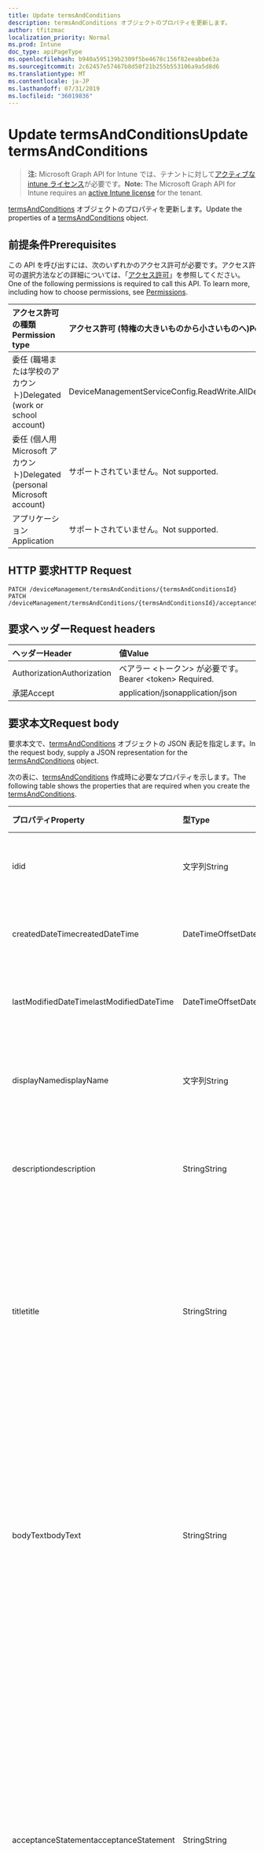 ```yaml
---
title: Update termsAndConditions
description: termsAndConditions オブジェクトのプロパティを更新します。
author: tfitzmac
localization_priority: Normal
ms.prod: Intune
doc_type: apiPageType
ms.openlocfilehash: b940a595139b2309f5be4678c156f82eeabbe63a
ms.sourcegitcommit: 2c62457e57467b8d50f21b255b553106a9a5d8d6
ms.translationtype: MT
ms.contentlocale: ja-JP
ms.lasthandoff: 07/31/2019
ms.locfileid: "36019836"
---
```

# <a name="update-termsandconditions"></a><span data-ttu-id="e3e06-103">Update termsAndConditions</span><span class="sxs-lookup"><span data-stu-id="e3e06-103">Update termsAndConditions</span></span>

> <span data-ttu-id="e3e06-104">**注:** Microsoft Graph API for Intune では、テナントに対して[アクティブな intune ライセンス](https://go.microsoft.com/fwlink/?linkid=839381)が必要です。</span><span class="sxs-lookup"><span data-stu-id="e3e06-104">**Note:** The Microsoft Graph API for Intune requires an [active Intune license](https://go.microsoft.com/fwlink/?linkid=839381) for the tenant.</span></span>

<span data-ttu-id="e3e06-105">[termsAndConditions](../resources/intune-companyterms-termsandconditions.md) オブジェクトのプロパティを更新します。</span><span class="sxs-lookup"><span data-stu-id="e3e06-105">Update the properties of a [termsAndConditions](../resources/intune-companyterms-termsandconditions.md) object.</span></span>

## <a name="prerequisites"></a><span data-ttu-id="e3e06-106">前提条件</span><span class="sxs-lookup"><span data-stu-id="e3e06-106">Prerequisites</span></span>
<span data-ttu-id="e3e06-p101">この API を呼び出すには、次のいずれかのアクセス許可が必要です。アクセス許可の選択方法などの詳細については、「[アクセス許可](/graph/permissions-reference)」を参照してください。</span><span class="sxs-lookup"><span data-stu-id="e3e06-p101">One of the following permissions is required to call this API. To learn more, including how to choose permissions, see [Permissions](/graph/permissions-reference).</span></span>

|<span data-ttu-id="e3e06-109">アクセス許可の種類</span><span class="sxs-lookup"><span data-stu-id="e3e06-109">Permission type</span></span>|<span data-ttu-id="e3e06-110">アクセス許可 (特権の大きいものから小さいものへ)</span><span class="sxs-lookup"><span data-stu-id="e3e06-110">Permissions (from most to least privileged)</span></span>|
|:---|:---|
|<span data-ttu-id="e3e06-111">委任 (職場または学校のアカウント)</span><span class="sxs-lookup"><span data-stu-id="e3e06-111">Delegated (work or school account)</span></span>|<span data-ttu-id="e3e06-112">DeviceManagementServiceConfig.ReadWrite.All</span><span class="sxs-lookup"><span data-stu-id="e3e06-112">DeviceManagementServiceConfig.ReadWrite.All</span></span>|
|<span data-ttu-id="e3e06-113">委任 (個人用 Microsoft アカウント)</span><span class="sxs-lookup"><span data-stu-id="e3e06-113">Delegated (personal Microsoft account)</span></span>|<span data-ttu-id="e3e06-114">サポートされていません。</span><span class="sxs-lookup"><span data-stu-id="e3e06-114">Not supported.</span></span>|
|<span data-ttu-id="e3e06-115">アプリケーション</span><span class="sxs-lookup"><span data-stu-id="e3e06-115">Application</span></span>|<span data-ttu-id="e3e06-116">サポートされていません。</span><span class="sxs-lookup"><span data-stu-id="e3e06-116">Not supported.</span></span>|

## <a name="http-request"></a><span data-ttu-id="e3e06-117">HTTP 要求</span><span class="sxs-lookup"><span data-stu-id="e3e06-117">HTTP Request</span></span>
<!-- {
  "blockType": "ignored"
}
-->
``` http
PATCH /deviceManagement/termsAndConditions/{termsAndConditionsId}
PATCH /deviceManagement/termsAndConditions/{termsAndConditionsId}/acceptanceStatuses/{termsAndConditionsAcceptanceStatusId}/termsAndConditions
```

## <a name="request-headers"></a><span data-ttu-id="e3e06-118">要求ヘッダー</span><span class="sxs-lookup"><span data-stu-id="e3e06-118">Request headers</span></span>
|<span data-ttu-id="e3e06-119">ヘッダー</span><span class="sxs-lookup"><span data-stu-id="e3e06-119">Header</span></span>|<span data-ttu-id="e3e06-120">値</span><span class="sxs-lookup"><span data-stu-id="e3e06-120">Value</span></span>|
|:---|:---|
|<span data-ttu-id="e3e06-121">Authorization</span><span class="sxs-lookup"><span data-stu-id="e3e06-121">Authorization</span></span>|<span data-ttu-id="e3e06-122">ベアラー &lt;トークン&gt; が必要です。</span><span class="sxs-lookup"><span data-stu-id="e3e06-122">Bearer &lt;token&gt; Required.</span></span>|
|<span data-ttu-id="e3e06-123">承諾</span><span class="sxs-lookup"><span data-stu-id="e3e06-123">Accept</span></span>|<span data-ttu-id="e3e06-124">application/json</span><span class="sxs-lookup"><span data-stu-id="e3e06-124">application/json</span></span>|

## <a name="request-body"></a><span data-ttu-id="e3e06-125">要求本文</span><span class="sxs-lookup"><span data-stu-id="e3e06-125">Request body</span></span>
<span data-ttu-id="e3e06-126">要求本文で、[termsAndConditions](../resources/intune-companyterms-termsandconditions.md) オブジェクトの JSON 表記を指定します。</span><span class="sxs-lookup"><span data-stu-id="e3e06-126">In the request body, supply a JSON representation for the [termsAndConditions](../resources/intune-companyterms-termsandconditions.md) object.</span></span>

<span data-ttu-id="e3e06-127">次の表に、[termsAndConditions](../resources/intune-companyterms-termsandconditions.md) 作成時に必要なプロパティを示します。</span><span class="sxs-lookup"><span data-stu-id="e3e06-127">The following table shows the properties that are required when you create the [termsAndConditions](../resources/intune-companyterms-termsandconditions.md).</span></span>

|<span data-ttu-id="e3e06-128">プロパティ</span><span class="sxs-lookup"><span data-stu-id="e3e06-128">Property</span></span>|<span data-ttu-id="e3e06-129">型</span><span class="sxs-lookup"><span data-stu-id="e3e06-129">Type</span></span>|<span data-ttu-id="e3e06-130">説明</span><span class="sxs-lookup"><span data-stu-id="e3e06-130">Description</span></span>|
|:---|:---|:---|
|<span data-ttu-id="e3e06-131">id</span><span class="sxs-lookup"><span data-stu-id="e3e06-131">id</span></span>|<span data-ttu-id="e3e06-132">文字列</span><span class="sxs-lookup"><span data-stu-id="e3e06-132">String</span></span>|<span data-ttu-id="e3e06-133">T&C ポリシーの一意識別子。</span><span class="sxs-lookup"><span data-stu-id="e3e06-133">Unique identifier of the T&C policy.</span></span>|
|<span data-ttu-id="e3e06-134">createdDateTime</span><span class="sxs-lookup"><span data-stu-id="e3e06-134">createdDateTime</span></span>|<span data-ttu-id="e3e06-135">DateTimeOffset</span><span class="sxs-lookup"><span data-stu-id="e3e06-135">DateTimeOffset</span></span>|<span data-ttu-id="e3e06-136">オブジェクトが作成された DateTime。</span><span class="sxs-lookup"><span data-stu-id="e3e06-136">DateTime the object was created.</span></span>|
|<span data-ttu-id="e3e06-137">lastModifiedDateTime</span><span class="sxs-lookup"><span data-stu-id="e3e06-137">lastModifiedDateTime</span></span>|<span data-ttu-id="e3e06-138">DateTimeOffset</span><span class="sxs-lookup"><span data-stu-id="e3e06-138">DateTimeOffset</span></span>|<span data-ttu-id="e3e06-139">オブジェクトの最終更新の DateTime。</span><span class="sxs-lookup"><span data-stu-id="e3e06-139">DateTime the object was last modified.</span></span>|
|<span data-ttu-id="e3e06-140">displayName</span><span class="sxs-lookup"><span data-stu-id="e3e06-140">displayName</span></span>|<span data-ttu-id="e3e06-141">文字列</span><span class="sxs-lookup"><span data-stu-id="e3e06-141">String</span></span>|<span data-ttu-id="e3e06-142">T&C ポリシー用に管理者が提供した名前。</span><span class="sxs-lookup"><span data-stu-id="e3e06-142">Administrator-supplied name for the T&C policy.</span></span> |
|<span data-ttu-id="e3e06-143">description</span><span class="sxs-lookup"><span data-stu-id="e3e06-143">description</span></span>|<span data-ttu-id="e3e06-144">String</span><span class="sxs-lookup"><span data-stu-id="e3e06-144">String</span></span>|<span data-ttu-id="e3e06-145">管理者が提供した T&C ポリシーの説明。</span><span class="sxs-lookup"><span data-stu-id="e3e06-145">Administrator-supplied description of the T&C policy.</span></span>|
|<span data-ttu-id="e3e06-146">title</span><span class="sxs-lookup"><span data-stu-id="e3e06-146">title</span></span>|<span data-ttu-id="e3e06-147">String</span><span class="sxs-lookup"><span data-stu-id="e3e06-147">String</span></span>|<span data-ttu-id="e3e06-148">管理者が提供した契約条件のタイトル。</span><span class="sxs-lookup"><span data-stu-id="e3e06-148">Administrator-supplied title of the terms and conditions.</span></span> <span data-ttu-id="e3e06-149">ユーザーが T&C ポリシーを承諾する際のプロンプトに表示されます。</span><span class="sxs-lookup"><span data-stu-id="e3e06-149">This is shown to the user on prompts to accept the T&C policy.</span></span>|
|<span data-ttu-id="e3e06-150">bodyText</span><span class="sxs-lookup"><span data-stu-id="e3e06-150">bodyText</span></span>|<span data-ttu-id="e3e06-151">String</span><span class="sxs-lookup"><span data-stu-id="e3e06-151">String</span></span>|<span data-ttu-id="e3e06-152">管理者が提供する契約条件の本文で、通常は条件そのものです。</span><span class="sxs-lookup"><span data-stu-id="e3e06-152">Administrator-supplied body text of the terms and conditions, typically the terms themselves.</span></span> <span data-ttu-id="e3e06-153">ユーザーが T&C ポリシーを承諾する際のプロンプトに表示されます。</span><span class="sxs-lookup"><span data-stu-id="e3e06-153">This is shown to the user on prompts to accept the T&C policy.</span></span>|
|<span data-ttu-id="e3e06-154">acceptanceStatement</span><span class="sxs-lookup"><span data-stu-id="e3e06-154">acceptanceStatement</span></span>|<span data-ttu-id="e3e06-155">String</span><span class="sxs-lookup"><span data-stu-id="e3e06-155">String</span></span>|<span data-ttu-id="e3e06-156">使用条件に関する、管理者指定の説明内容です。通常は、T&C ポリシーに定められた使用条件を受け入れることの意味を記載します。</span><span class="sxs-lookup"><span data-stu-id="e3e06-156">Administrator-supplied explanation of the terms and conditions, typically describing what it means to accept the terms and conditions set out in the T&C policy.</span></span> <span data-ttu-id="e3e06-157">ユーザーが T&C ポリシーを承諾する際のプロンプトに表示されます。</span><span class="sxs-lookup"><span data-stu-id="e3e06-157">This is shown to the user on prompts to accept the T&C policy.</span></span>|
|<span data-ttu-id="e3e06-158">version</span><span class="sxs-lookup"><span data-stu-id="e3e06-158">version</span></span>|<span data-ttu-id="e3e06-159">Int32</span><span class="sxs-lookup"><span data-stu-id="e3e06-159">Int32</span></span>|<span data-ttu-id="e3e06-160">条件の現行バージョンを示す整数。</span><span class="sxs-lookup"><span data-stu-id="e3e06-160">Integer indicating the current version of the terms.</span></span> <span data-ttu-id="e3e06-161">管理者が条件を変更し、修正された T&C ポリシーをユーザーが再承諾するように求める場合に増分されます。</span><span class="sxs-lookup"><span data-stu-id="e3e06-161">Incremented when an administrator makes a change to the terms and wishes to require users to re-accept the modified T&C policy.</span></span>|



## <a name="response"></a><span data-ttu-id="e3e06-162">応答</span><span class="sxs-lookup"><span data-stu-id="e3e06-162">Response</span></span>
<span data-ttu-id="e3e06-163">成功した場合、このメソッドは `200 OK` 応答コードと、更新された [termsAndConditions](../resources/intune-companyterms-termsandconditions.md) オブジェクトを応答本文で返します。</span><span class="sxs-lookup"><span data-stu-id="e3e06-163">If successful, this method returns a `200 OK` response code and an updated [termsAndConditions](../resources/intune-companyterms-termsandconditions.md) object in the response body.</span></span>

## <a name="example"></a><span data-ttu-id="e3e06-164">例</span><span class="sxs-lookup"><span data-stu-id="e3e06-164">Example</span></span>

### <a name="request"></a><span data-ttu-id="e3e06-165">要求</span><span class="sxs-lookup"><span data-stu-id="e3e06-165">Request</span></span>
<span data-ttu-id="e3e06-166">以下は、要求の例です。</span><span class="sxs-lookup"><span data-stu-id="e3e06-166">Here is an example of the request.</span></span>
``` http
PATCH https://graph.microsoft.com/v1.0/deviceManagement/termsAndConditions/{termsAndConditionsId}
Content-type: application/json
Content-length: 273

{
  "@odata.type": "#microsoft.graph.termsAndConditions",
  "displayName": "Display Name value",
  "description": "Description value",
  "title": "Title value",
  "bodyText": "Body Text value",
  "acceptanceStatement": "Acceptance Statement value",
  "version": 7
}
```

### <a name="response"></a><span data-ttu-id="e3e06-167">応答</span><span class="sxs-lookup"><span data-stu-id="e3e06-167">Response</span></span>
<span data-ttu-id="e3e06-p106">以下は、応答の例です。注:簡潔にするために、ここに示す応答オブジェクトは切り詰められている場合があります。すべてのプロパティは実際の呼び出しから返されます。</span><span class="sxs-lookup"><span data-stu-id="e3e06-p106">Here is an example of the response. Note: The response object shown here may be truncated for brevity. All of the properties will be returned from an actual call.</span></span>
``` http
HTTP/1.1 200 OK
Content-Type: application/json
Content-Length: 445

{
  "@odata.type": "#microsoft.graph.termsAndConditions",
  "id": "eefc80cf-80cf-eefc-cf80-fceecf80fcee",
  "createdDateTime": "2017-01-01T00:02:43.5775965-08:00",
  "lastModifiedDateTime": "2017-01-01T00:00:35.1329464-08:00",
  "displayName": "Display Name value",
  "description": "Description value",
  "title": "Title value",
  "bodyText": "Body Text value",
  "acceptanceStatement": "Acceptance Statement value",
  "version": 7
}
```



